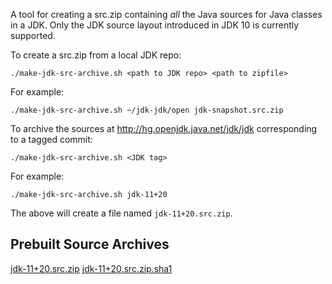 A tool for creating a src.zip containing *all* the Java sources for Java classes in a JDK.
Only the JDK source layout introduced in JDK 10 is currently supported.

To create a src.zip from a local JDK repo:
```
./make-jdk-src-archive.sh <path to JDK repo> <path to zipfile>
```
For example:
```
./make-jdk-src-archive.sh ~/jdk-jdk/open jdk-snapshot.src.zip
```


To archive the sources at http://hg.openjdk.java.net/jdk/jdk corresponding to a tagged commit:
```
./make-jdk-src-archive.sh <JDK tag>
```
For example:
```
./make-jdk-src-archive.sh jdk-11+20
```

The above will create a file named `jdk-11+20.src.zip`.

## Prebuilt Source Archives

[jdk-11+20.src.zip](https://github.com/dougxc/jdk-sourcer/releases/download/jdk-11%2B20/jdk-11+20.src.zip.sha1)
[jdk-11+20.src.zip.sha1](https://github.com/dougxc/jdk-sourcer/releases/download/jdk-11%2B20/jdk-11+20.src.zip.sha1)
